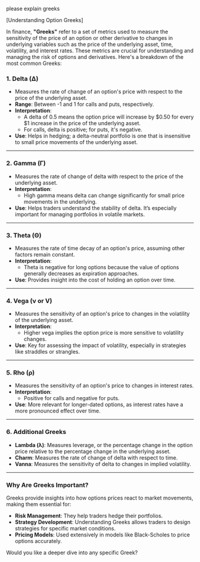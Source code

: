 please explain greeks

[Understanding Option Greeks]

In finance, **"Greeks"** refer to a set of metrics used to measure the sensitivity of the price of an option or other derivative to changes in underlying variables such as the price of the underlying asset, time, volatility, and interest rates. These metrics are crucial for understanding and managing the risk of options and derivatives. Here's a breakdown of the most common Greeks:

### 1. **Delta (Δ)**
   - Measures the rate of change of an option's price with respect to the price of the underlying asset.
   - **Range**: Between -1 and 1 for calls and puts, respectively.
   - **Interpretation**:
     - A delta of 0.5 means the option price will increase by $0.50 for every $1 increase in the price of the underlying asset.
     - For calls, delta is positive; for puts, it's negative.
   - **Use**: Helps in hedging; a delta-neutral portfolio is one that is insensitive to small price movements of the underlying asset.

---

### 2. **Gamma (Γ)**
   - Measures the rate of change of delta with respect to the price of the underlying asset.
   - **Interpretation**:
     - High gamma means delta can change significantly for small price movements in the underlying.
   - **Use**: Helps traders understand the stability of delta. It’s especially important for managing portfolios in volatile markets.

---

### 3. **Theta (Θ)**
   - Measures the rate of time decay of an option's price, assuming other factors remain constant.
   - **Interpretation**:
     - Theta is negative for long options because the value of options generally decreases as expiration approaches.
   - **Use**: Provides insight into the cost of holding an option over time.

---

### 4. **Vega (ν or V)**
   - Measures the sensitivity of an option's price to changes in the volatility of the underlying asset.
   - **Interpretation**:
     - Higher vega implies the option price is more sensitive to volatility changes.
   - **Use**: Key for assessing the impact of volatility, especially in strategies like straddles or strangles.

---

### 5. **Rho (ρ)**
   - Measures the sensitivity of an option's price to changes in interest rates.
   - **Interpretation**:
     - Positive for calls and negative for puts.
   - **Use**: More relevant for longer-dated options, as interest rates have a more pronounced effect over time.

---

### 6. **Additional Greeks**
   - **Lambda (λ)**: Measures leverage, or the percentage change in the option price relative to the percentage change in the underlying asset.
   - **Charm**: Measures the rate of change of delta with respect to time.
   - **Vanna**: Measures the sensitivity of delta to changes in implied volatility.

---

### Why Are Greeks Important?
Greeks provide insights into how options prices react to market movements, making them essential for:
   - **Risk Management**: They help traders hedge their portfolios.
   - **Strategy Development**: Understanding Greeks allows traders to design strategies for specific market conditions.
   - **Pricing Models**: Used extensively in models like Black-Scholes to price options accurately.

Would you like a deeper dive into any specific Greek?
